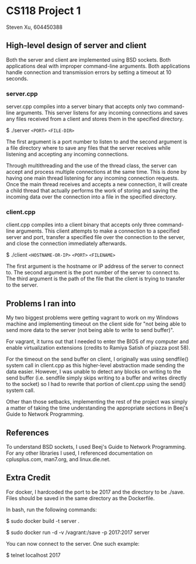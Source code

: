 # CS118 Project 1

Steven Xu, 604450388

## High-level design of server and client

Both the server and client are implemented using BSD sockets.
Both applications deal with improper command-line arguments.
Both applications handle connection and transmission errors by setting
a timeout at 10 seconds.

### server.cpp

server.cpp compiles into a server binary that accepts only two command-line
arguments. This server listens for any incoming connections and saves any
files received from a client and stores them in the specified directory.

$ ./server `<PORT>` `<FILE-DIR>`

The first argument is a port number to listen to and the second
argument is a file directory where to save any files that the server receives
while listening and accepting any incoming connections.

Through multithreading and the use of the thread class, the server can accept
and process multiple connections at the same time. This is done by having one
main thread listening for any incoming connection requests. Once the main
thread receives and accepts a new connection, it will create a child thread
that actually performs the work of storing and saving the incoming data over
the connection into a file in the specified directory.

### client.cpp

client.cpp compiles into a client binary that accepts only three command-line
arguments. This client attempts to make a connection to a specified server and
port, transfer a specified file over the connection to the server, and close
the connection immediately afterwards.

$ ./client `<HOSTNAME-OR-IP>` `<PORT>` `<FILENAME>`

The first argument is the hostname or IP address of the server to connect to.
The second argument is the port number of the server to connect to. The third
argument is the path of the file that the client is trying to transfer to the
server.

## Problems I ran into

My two biggest problems were getting vagrant to work on my Windows machine and
implementing timeout on the client side for "not being able to send more data
to the server (not being able to write to send buffer)".

For vagrant, it turns out that I needed to enter the BIOS of my computer and
enable virtualization extensions (credits to Ramiya Satish of piazza post 58).

For the timeout on the send buffer on client, I originally was using sendfile()
system call in client.cpp as this higher-level abstraction made sending the
data easier. However, I was unable to detect any blocks on writing to the send
buffer (i.e. sendfile simply skips writing to a buffer and writes directly to
the socket) so I had to rewrite that portion of client.cpp using the send()
system call.

Other than those setbacks, implementing the rest of the project was simply a
matter of taking the time understanding the appropriate sections in Beej's
Guide to Network Programming.

## References

To understand BSD sockets, I used Beej's Guide to Network Programming.
For any other libraries I used, I referenced documentation on
cplusplus.com, man7.org, and linux.die.net.

## Extra Credit

For docker, I hardcoded the port to be 2017 and the directory to be ./save.
Files should be saved in the same directory as the Dockerfile.

In bash, run the following commands:

$ sudo docker build -t server .

$ sudo docker run -d -v /vagrant:/save -p 2017:2017 server

You can now connect to the server. One such example:

$ telnet localhost 2017

